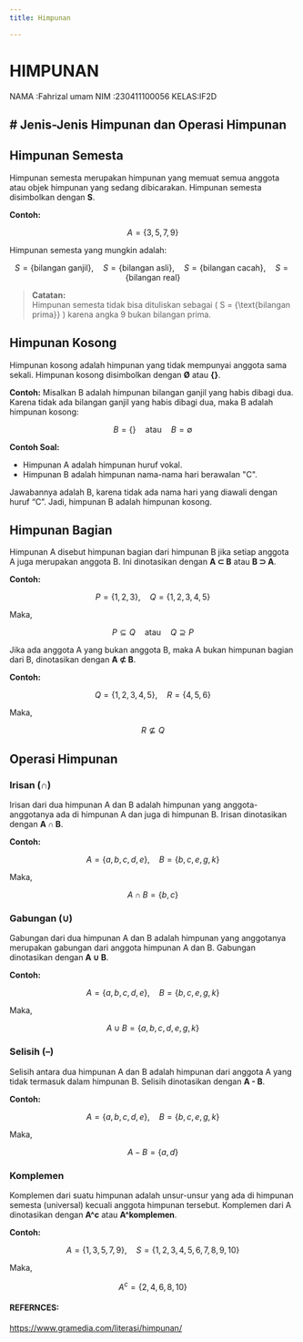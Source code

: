 ```yaml
---
title: Himpunan

---
```


# HIMPUNAN
NAMA :Fahrizal umam
NIM  :230411100056
KELAS:IF2D

## # Jenis-Jenis Himpunan dan Operasi Himpunan

## Himpunan Semesta
Himpunan semesta merupakan himpunan yang memuat semua anggota atau objek himpunan yang sedang dibicarakan. Himpunan semesta disimbolkan dengan **S**.

**Contoh:**

$$
A = \{3, 5, 7, 9\}
$$

Himpunan semesta yang mungkin adalah:

$$
S = \{\text{bilangan ganjil}\}, \quad S = \{\text{bilangan asli}\}, \quad S = \{\text{bilangan cacah}\}, \quad S = \{\text{bilangan real}\}
$$

> **Catatan:**  
> Himpunan semesta tidak bisa dituliskan sebagai \( S = \{\text{bilangan prima}\} \) karena angka 9 bukan bilangan prima.

## Himpunan Kosong
Himpunan kosong adalah himpunan yang tidak mempunyai anggota sama sekali. Himpunan kosong disimbolkan dengan **Ø** atau **{}**.

**Contoh:**
Misalkan B adalah himpunan bilangan ganjil yang habis dibagi dua. Karena tidak ada bilangan ganjil yang habis dibagi dua, maka B adalah himpunan kosong:

$$
B = \{\} \quad \text{atau} \quad B = \emptyset
$$

**Contoh Soal:**
- Himpunan A adalah himpunan huruf vokal.
- Himpunan B adalah himpunan nama-nama hari berawalan "C".

Jawabannya adalah B, karena tidak ada nama hari yang diawali dengan huruf “C”. Jadi, himpunan B adalah himpunan kosong.

## Himpunan Bagian
Himpunan A disebut himpunan bagian dari himpunan B jika setiap anggota A juga merupakan anggota B. Ini dinotasikan dengan **A ⊂ B** atau **B ⊃ A**.

**Contoh:**

$$
P = \{1, 2, 3\}, \quad Q = \{1, 2, 3, 4, 5\}
$$

Maka, 

$$
P \subseteq Q \quad \text{atau} \quad Q \supseteq P
$$

Jika ada anggota A yang bukan anggota B, maka A bukan himpunan bagian dari B, dinotasikan dengan **A ⊄ B**.

**Contoh:**

$$
Q = \{1, 2, 3, 4, 5\}, \quad R = \{4, 5, 6\}
$$

Maka,

$$
R \nsubseteq Q
$$

## Operasi Himpunan

### Irisan (∩)
Irisan dari dua himpunan A dan B adalah himpunan yang anggota-anggotanya ada di himpunan A dan juga di himpunan B. Irisan dinotasikan dengan **A ∩ B**.

**Contoh:**

$$
A = \{a, b, c, d, e\}, \quad B = \{b, c, e, g, k\}
$$

Maka,

$$
A \cap B = \{b, c\}
$$

### Gabungan (∪)
Gabungan dari dua himpunan A dan B adalah himpunan yang anggotanya merupakan gabungan dari anggota himpunan A dan B. Gabungan dinotasikan dengan **A ∪ B**.

**Contoh:**

$$
A = \{a, b, c, d, e\}, \quad B = \{b, c, e, g, k\}
$$

Maka,

$$
A \cup B = \{a, b, c, d, e, g, k\}
$$

### Selisih (–)
Selisih antara dua himpunan A dan B adalah himpunan dari anggota A yang tidak termasuk dalam himpunan B. Selisih dinotasikan dengan **A - B**.

**Contoh:**

$$
A = \{a, b, c, d, e\}, \quad B = \{b, c, e, g, k\}
$$

Maka,

$$
A - B = \{a, d\}
$$

### Komplemen
Komplemen dari suatu himpunan adalah unsur-unsur yang ada di himpunan semesta (universal) kecuali anggota himpunan tersebut. Komplemen dari A dinotasikan dengan **A^c** atau **A^komplemen**.

**Contoh:**

$$
A = \{1, 3, 5, 7, 9\}, \quad S = \{1, 2, 3, 4, 5, 6, 7, 8, 9, 10\}
$$

Maka,

$$
A^c = \{2, 4, 6, 8, 10\}
$$

#### REFERNCES:
https://www.gramedia.com/literasi/himpunan/